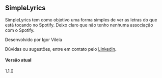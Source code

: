 ## SimpleLyrics

SimpleLyrics tem como objetivo uma forma simples de ver as letras do que está tocando no Spotify. Deixo claro que não tenho nenhuma associação com o Spotify.

Desenvolvido por Igor Vilela

Dúvidas ou sugestões, entre em contato pelo [Linkedin](https://www.linkedin.com/in/igorvd/).

#### Versão atual

1.1.0
